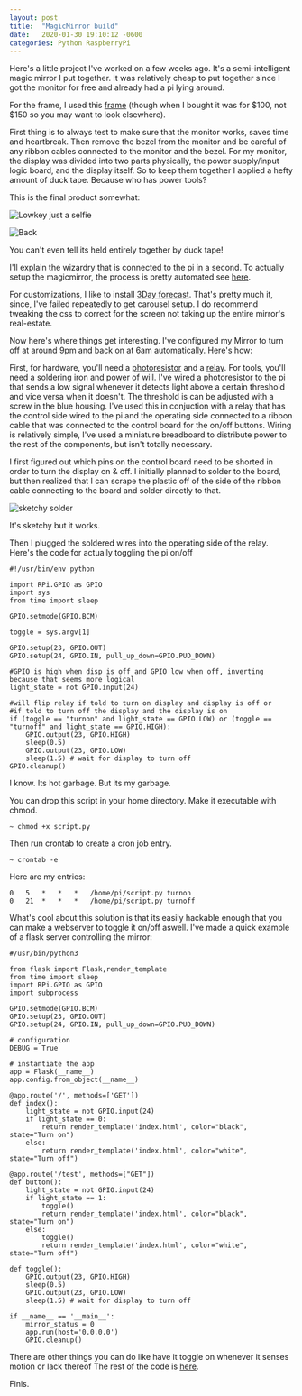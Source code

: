 ```yaml
---
layout: post
title:  "MagicMirror build"
date:   2020-01-30 19:10:12 -0600
categories: Python RaspberryPi
---
```


Here's a little project I've worked on a few weeks ago. It's a semi-intelligent magic mirror I put together. It was relatively cheap to put together since I got the monitor for free and already had a pi lying around.

For the frame, I used this [frame](https://amzn.to/2uCL8Rk) (though when I bought it was for $100, not $150 so you may want to look elsewhere). 

First thing is to always test to make sure that the monitor works, saves time and heartbreak. Then remove the bezel from the monitor and be careful of any ribbon cables connected to the monitor and the bezel.
For my monitor, the display was divided into two parts physically, the power supply/input logic board, and the display itself. So to keep them together I applied a hefty amount of duck tape. Because who has power tools? 

This is the final product somewhat:

![Lowkey just a selfie](/assets/img/magicmirror/front.jpg)

![Back](/assets/img/magicmirror/back.jpg)

You can't even tell its held entirely together by duck tape!

I'll explain the wizardry that is connected to the pi in a second.
To actually setup the magicmirror, the process is pretty automated see [here](https://github.com/sdetweil/MagicMirror_scripts).

For  customizations, I like to install [3Day forecast](https://github.com/nigel-daniels/MMM-3Day-Forecast). That's pretty much it, since, I've failed repeatedly to get carousel setup. I do recommend tweaking the css to correct for the screen not taking up the entire mirror's real-estate.

Now here's where things get interesting. I've configured my Mirror to turn off at around 9pm and back on at 6am automatically. Here's how:

First, for hardware, you'll need a [photoresistor](https://amzn.to/2RWC15Z) and a [relay](https://amzn.to/37AHBRP). For tools, you'll need a soldering iron and power of will.
I've wired a photoresistor to the pi that sends a low signal whenever it detects light above a certain threshold and vice versa when it doesn't. The threshold is can be adjusted with a screw in the blue housing. I've used this in conjuction with a relay that has the control side wired to the pi and the operating side connected to a ribbon cable that was connected to the control board for the on/off buttons. Wiring is relatively simple, I've used a miniature breadboard to distribute power to the rest of the components, but isn't totally necessary. 

I first figured out which pins on the control board need to be shorted in order to turn the display on & off.
I initially planned to solder to the board, but then realized that I can scrape the plastic off of the side of the ribbon cable connecting to the board and solder directly to that.

![sketchy solder](/assets/img/magicmirror/solder.jpg)

It's sketchy but it works.

Then I plugged the soldered wires into the operating side of the relay.
Here's the code for actually toggling the pi on/off

```
#!/usr/bin/env python

import RPi.GPIO as GPIO
import sys
from time import sleep

GPIO.setmode(GPIO.BCM)

toggle = sys.argv[1]

GPIO.setup(23, GPIO.OUT)
GPIO.setup(24, GPIO.IN, pull_up_down=GPIO.PUD_DOWN)

#GPIO is high when disp is off and GPIO low when off, inverting because that seems more logical
light_state = not GPIO.input(24) 

#will flip relay if told to turn on display and display is off or 
#if told to turn off the display and the display is on
if (toggle == "turnon" and light_state == GPIO.LOW) or (toggle == "turnoff" and light_state == GPIO.HIGH):
	GPIO.output(23, GPIO.HIGH)
	sleep(0.5)
	GPIO.output(23, GPIO.LOW)
	sleep(1.5) # wait for display to turn off
GPIO.cleanup()
```

I know. Its hot garbage. But its my garbage. 

You can drop this script in your home directory. Make it executable with chmod.
```
~ chmod +x script.py
```
Then run crontab to create a cron job entry.
```
~ crontab -e
```

Here are my entries:

```
0	5	*	*	*	/home/pi/script.py turnon
0	21	*	*	*	/home/pi/script.py turnoff
```

What's cool about this solution is that its easily hackable enough that you can make a webserver to toggle it on/off aswell. I've made a quick example of a flask server controlling the mirror:

```
#/usr/bin/python3

from flask import Flask,render_template
from time import sleep
import RPi.GPIO as GPIO
import subprocess

GPIO.setmode(GPIO.BCM)
GPIO.setup(23, GPIO.OUT)
GPIO.setup(24, GPIO.IN, pull_up_down=GPIO.PUD_DOWN)

# configuration
DEBUG = True

# instantiate the app
app = Flask(__name__)
app.config.from_object(__name__)

@app.route('/', methods=['GET'])
def index():
	light_state = not GPIO.input(24) 
	if light_state == 0:
		return render_template('index.html', color="black", state="Turn on")
	else:
		return render_template('index.html', color="white", state="Turn off")

@app.route('/test', methods=["GET"])
def button():
	light_state = not GPIO.input(24) 
	if light_state == 1:
		toggle()
		return render_template('index.html', color="black", state="Turn on")
	else:
		toggle()
		return render_template('index.html', color="white", state="Turn off")

def toggle():
	GPIO.output(23, GPIO.HIGH)
	sleep(0.5)
	GPIO.output(23, GPIO.LOW)
	sleep(1.5) # wait for display to turn off

if __name__ == '__main__':
	mirror_status = 0
	app.run(host='0.0.0.0')
	GPIO.cleanup()
```

There are other things you can do like have it toggle on whenever it senses motion or lack thereof 
The rest of the code is [here](https://github.com/leevanrell/mirror-controller.git).

Finis.